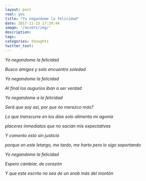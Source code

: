 ```yaml
---
layout: post
real: yes
title: "Yo negandome la felicidad"
date: 2017-11-15 17:29:44
image: '/assets/img/'
description:
tags: 
categories: thoughts
twitter_text:
---
```


*Yo negandome la felicidad* 

*Busco amigos y solo encuentro soledad*

*Yo negandome la felicidad* 

*Al final los augurios iban a ser verdad*

*Yo negandome a la felicidad*

*Será que soy asi, por que no merezco más?*

*Lo que transcurre en los días solo alimenta mi agonía*

*placeres inmediatos que no sacian mis expectativas*

*Y comento esto sin justicia*

*porque en este letargo, me tardo, me harto pero lo sigo soportando*

*Yo negandome la felicidad*

*Espero cambiar, de corazón*

*Y que este escrito no sea de un snob más del montón*
 
